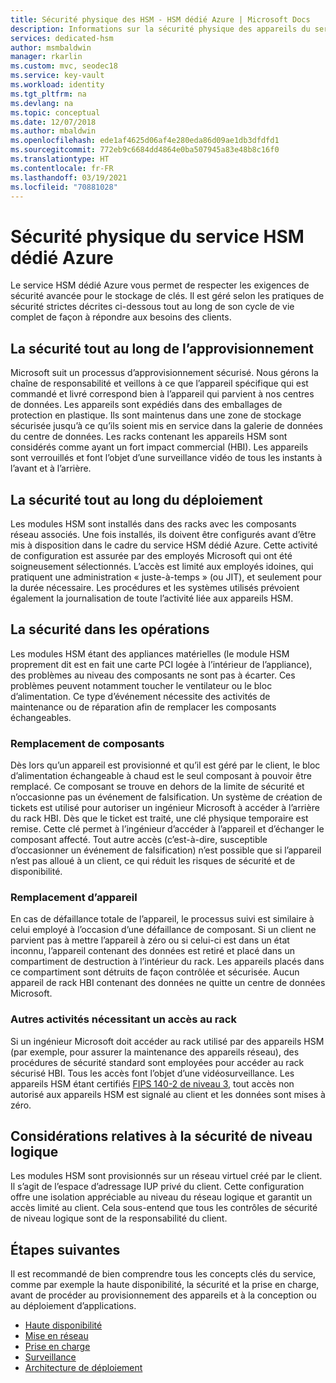 ```yaml
---
title: Sécurité physique des HSM - HSM dédié Azure | Microsoft Docs
description: Informations sur la sécurité physique des appareils du service HSM dédié Azure dans les centres de données
services: dedicated-hsm
author: msmbaldwin
manager: rkarlin
ms.custom: mvc, seodec18
ms.service: key-vault
ms.workload: identity
ms.tgt_pltfrm: na
ms.devlang: na
ms.topic: conceptual
ms.date: 12/07/2018
ms.author: mbaldwin
ms.openlocfilehash: ede1af4625d06af4e280eda86d09ae1db3dfdfd1
ms.sourcegitcommit: 772eb9c6684dd4864e0ba507945a83e48b8c16f0
ms.translationtype: HT
ms.contentlocale: fr-FR
ms.lasthandoff: 03/19/2021
ms.locfileid: "70881028"
---
```

# <a name="azure-dedicated-hsm-physical-security"></a>Sécurité physique du service HSM dédié Azure

Le service HSM dédié Azure vous permet de respecter les exigences de sécurité avancée pour le stockage de clés. Il est géré selon les pratiques de sécurité strictes décrites ci-dessous tout au long de son cycle de vie complet de façon à répondre aux besoins des clients.

## <a name="security-through-procurement"></a>La sécurité tout au long de l’approvisionnement

Microsoft suit un processus d’approvisionnement sécurisé. Nous gérons la chaîne de responsabilité et veillons à ce que l’appareil spécifique qui est commandé et livré correspond bien à l’appareil qui parvient à nos centres de données. Les appareils sont expédiés dans des emballages de protection en plastique. Ils sont maintenus dans une zone de stockage sécurisée jusqu’à ce qu’ils soient mis en service dans la galerie de données du centre de données.  Les racks contenant les appareils HSM sont considérés comme ayant un fort impact commercial (HBI). Les appareils sont verrouillés et font l’objet d’une surveillance vidéo de tous les instants à l’avant et à l’arrière.

## <a name="security-through-deployment"></a>La sécurité tout au long du déploiement

Les modules HSM sont installés dans des racks avec les composants réseau associés. Une fois installés, ils doivent être configurés avant d’être mis à disposition dans le cadre du service HSM dédié Azure. Cette activité de configuration est assurée par des employés Microsoft qui ont été soigneusement sélectionnés. L’accès est limité aux employés idoines, qui pratiquent une administration « juste-à-temps » (ou JIT), et seulement pour la durée nécessaire. Les procédures et les systèmes utilisés prévoient également la journalisation de toute l’activité liée aux appareils HSM.

## <a name="security-in-operations"></a>La sécurité dans les opérations

Les modules HSM étant des appliances matérielles (le module HSM proprement dit est en fait une carte PCI logée à l’intérieur de l’appliance), des problèmes au niveau des composants ne sont pas à écarter. Ces problèmes peuvent notamment toucher le ventilateur ou le bloc d’alimentation. Ce type d’événement nécessite des activités de maintenance ou de réparation afin de remplacer les composants échangeables.

### <a name="component-replacement"></a>Remplacement de composants

Dès lors qu’un appareil est provisionné et qu’il est géré par le client, le bloc d’alimentation échangeable à chaud est le seul composant à pouvoir être remplacé. Ce composant se trouve en dehors de la limite de sécurité et n’occasionne pas un événement de falsification. Un système de création de tickets est utilisé pour autoriser un ingénieur Microsoft à accéder à l’arrière du rack HBI. Dès que le ticket est traité, une clé physique temporaire est remise. Cette clé permet à l’ingénieur d’accéder à l’appareil et d’échanger le composant affecté. Tout autre accès (c’est-à-dire, susceptible d’occasionner un événement de falsification) n’est possible que si l’appareil n’est pas alloué à un client, ce qui réduit les risques de sécurité et de disponibilité.  

### <a name="device-replacement"></a>Remplacement d’appareil

En cas de défaillance totale de l’appareil, le processus suivi est similaire à celui employé à l’occasion d’une défaillance de composant. Si un client ne parvient pas à mettre l’appareil à zéro ou si celui-ci est dans un état inconnu, l’appareil contenant des données est retiré et placé dans un compartiment de destruction à l’intérieur du rack. Les appareils placés dans ce compartiment sont détruits de façon contrôlée et sécurisée. Aucun appareil de rack HBI contenant des données ne quitte un centre de données Microsoft.

### <a name="other-rack-access-activities"></a>Autres activités nécessitant un accès au rack

Si un ingénieur Microsoft doit accéder au rack utilisé par des appareils HSM (par exemple, pour assurer la maintenance des appareils réseau), des procédures de sécurité standard sont employées pour accéder au rack sécurisé HBI. Tous les accès font l’objet d’une vidéosurveillance. Les appareils HSM étant certifiés [FIPS 140-2 de niveau 3](https://nvlpubs.nist.gov/nistpubs/FIPS/NIST.FIPS.140-2.pdf), tout accès non autorisé aux appareils HSM est signalé au client et les données sont mises à zéro.

## <a name="logical-level-security-considerations"></a>Considérations relatives à la sécurité de niveau logique

Les modules HSM sont provisionnés sur un réseau virtuel créé par le client. Il s’agit de l’espace d’adressage IUP privé du client.  Cette configuration offre une isolation appréciable au niveau du réseau logique et garantit un accès limité au client. Cela sous-entend que tous les contrôles de sécurité de niveau logique sont de la responsabilité du client.

## <a name="next-steps"></a>Étapes suivantes

Il est recommandé de bien comprendre tous les concepts clés du service, comme par exemple la haute disponibilité, la sécurité et la prise en charge, avant de procéder au provisionnement des appareils et à la conception ou au déploiement d’applications.

* [Haute disponibilité](high-availability.md)
* [Mise en réseau](networking.md)
* [Prise en charge](supportability.md)
* [Surveillance](monitoring.md)
* [Architecture de déploiement](deployment-architecture.md)